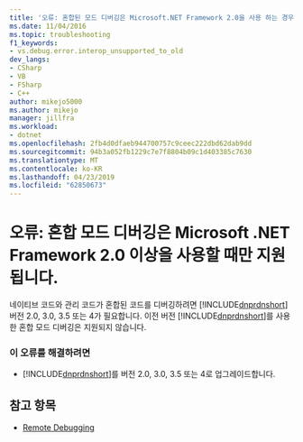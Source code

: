 ```yaml
---
title: '오류: 혼합된 모드 디버깅은 Microsoft.NET Framework 2.0을 사용 하는 경우에 이상을 지원 | Microsoft Docs'
ms.date: 11/04/2016
ms.topic: troubleshooting
f1_keywords:
- vs.debug.error.interop_unsupported_to_old
dev_langs:
- CSharp
- VB
- FSharp
- C++
author: mikejo5000
ms.author: mikejo
manager: jillfra
ms.workload:
- dotnet
ms.openlocfilehash: 2fb4d0dfaeb944700757c9ceec222dbd62dab9dd
ms.sourcegitcommit: 94b3a052fb1229c7e7f8804b09c1d403385c7630
ms.translationtype: MT
ms.contentlocale: ko-KR
ms.lasthandoff: 04/23/2019
ms.locfileid: "62850673"
---
```

# <a name="error-mixed-mode-debugging-is-supported-only-when-using-microsoft-net-framework-20-or-greater"></a>오류: 혼합 모드 디버깅은 Microsoft .NET Framework 2.0 이상을 사용할 때만 지원됩니다.
네이티브 코드와 관리 코드가 혼합된 코드를 디버깅하려면 [!INCLUDE[dnprdnshort](../code-quality/includes/dnprdnshort_md.md)] 버전 2.0, 3.0, 3.5 또는 4가 필요합니다. 이전 버전 [!INCLUDE[dnprdnshort](../code-quality/includes/dnprdnshort_md.md)]를 사용한 혼합 모드 디버깅은 지원되지 않습니다.

### <a name="to-correct-this-error"></a>이 오류를 해결하려면

- [!INCLUDE[dnprdnshort](../code-quality/includes/dnprdnshort_md.md)]를 버전 2.0, 3.0, 3.5 또는 4로 업그레이드합니다.

## <a name="see-also"></a>참고 항목
- [Remote Debugging](../debugger/remote-debugging.md)